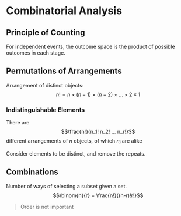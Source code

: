 # Combinatorial Analysis

## Principle of Counting
For independent events, the outcome space is the product of possible outcomes in each stage.

## Permutations of Arrangements
Arrangement of distinct objects:
$$n! = n \times (n - 1) \times (n - 2) \times... \times 2 \times 1$$

### Indistinguishable Elements
There are 
$$\frac{n!}{n_1! n_2! ... n_r!}$$
different arrangements of $n$ objects, of which $n_i$ are alike

Consider elements to be distinct, and remove the repeats.

## Combinations
Number of ways of selecting a subset given a set.
$$\binom{n}{r} = \frac{n!}{(n-r)!r!}$$

> Order is not important